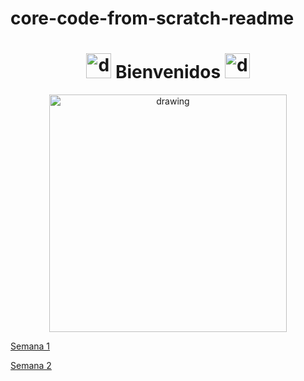 # <b> core-code-from-scratch-readme </b>
# <center > <b> <img src="https://yt3.ggpht.com/dvXQdEt7J9WE6eSat7SLlEh2706CE3mNDkXnJAOC5o45Oq9WY1wmKc77abHrmaxfgSbL03zL2G8=s900-c-k-c0x00ffffff-no-rj" alt="drawing" width="40" /> Bienvenidos <img src="https://yt3.ggpht.com/dvXQdEt7J9WE6eSat7SLlEh2706CE3mNDkXnJAOC5o45Oq9WY1wmKc77abHrmaxfgSbL03zL2G8=s900-c-k-c0x00ffffff-no-rj" alt="drawing" width="40" /></b>



<center><img src="https://blog.openclassrooms.com/es/wp-content/uploads/sites/5/2017/09/AdobeStock_126016889apaisado.jpg" alt="drawing" width="380"/></center>

[Semana 1](Weak/Intro.md)

[Semana 2](Weak/weak2.md)